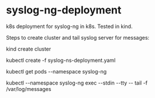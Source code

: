 # syslog-ng-deployment

k8s deployment for syslog-ng in k8s.  Tested in kind.

Steps to create cluster and tail syslog server for messages:

kind create cluster

kubectl create -f syslog-ns-deployment.yaml

kubectl get pods --namespace syslog-ng

kubectl --namespace syslog-ng exec --stdin --tty <syslog-ng-deployment-pod-name> -- tail -f /var/log/messages
